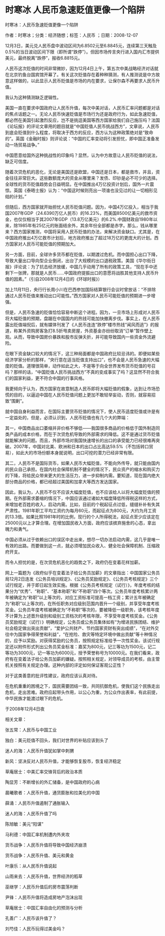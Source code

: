 # 时寒冰  人民币急速贬值更像一个陷阱  
  
时寒冰：人民币急速贬值更像一个陷阱  
作者：时寒冰；分类：经济随想；标签：人民币 ；日期：2008-12-07  
12月3日，美元兑人民币盘中波动区间为6.8502元至6.8845元，连续第三天触及0.5%的当日波动区间下限（即所谓“跌停”）。但因市场传言央行进入国内汇市提供美元，最终脱离“跌停”，报收6.8815元。  
人民币这次贬值的时间非常微妙，因为12月4日上午，第五次中美战略经济对话就在北京钓鱼台国宾馆开幕了。有关这次贬值存在着种种猜测，有人推测说是中方故意这样做的，以此显示人民币贬值是市场的内在要求，让保尔森不再要求人民币升值。  
我认为这种猜测缺乏逻辑性。  
美国一直在要求中国政府让人民币升值，每次中美对话，人民币汇率问题都是对话的焦点话题之一。无论人民币快速贬值是市场行为还是政府行为，如此急速贬值，都必然在美国引起激烈反应，岂不是挑逗美国等西方国家给我们自己施压吗？法国《论坛报》的评论文章用的题目就是“中国贬值人民币挑战西方”，文章说，人民币到底会贬值到什么程度，将取决于西方的反应，西方认为这种政策绝对是“致命的”。英国《金融时报》则评论说：“中国的汇率变动将引发担忧，即中国正准备发动一场贸易战争。”  
中国愿意给国外这种挑战性的印象吗？显然，认为中方故意让人民币贬值的说法，缺乏可信度。  
随着次贷危机的恶化，无论是美国还是欧盟，中国还是日本，都是救市，并且，资金往往非常巨大。这些数额庞大的资金从哪里来？发债、印钞是必不可少的选择。全球性的货币贬值趋势会日益明显。在中国推出4万亿投资计划后，国外一片震惊。英国《泰晤士报》认为：“中国这时候则亮出一项谁也没见过的让一切相形见绌的计划。”  
但随后，西方国家就开始担忧人民币贬值问题。因为，中国4万亿投入，相当于我国2007年GDP（24.6390万亿人民币）的16.23%，而美国8500亿美元的救市资金，也仅仅相当于其2007年GDP（13.8万亿美元）的6.2%.中国财政自1980年以来，除1985年有25亿元的账面结余外，其余年份全部都是赤字。那么，钱从哪里来？西方国家推测，中国将采用人民币贬值的办法，来解决资金缺口。尤其是，在中国政府推出4万亿救市计划后，地方政府推出了超过18万亿的更庞大的计划。西方国家对人民币可能贬值的预期加大。  
另一方面，目前，全球许多货币都在贬值，以期渡过危机。而中国担心出口下降，导致大量出口导向型企业倒闭，出台了大规模的出口退税政策。美国《华尔街日报》评论说：为了抗击经济放缓，中国几乎动用了所有的政策工具，“现在手中还剩下一张牌，那就是人民币……中国政府提振出口的意愿将战胜其他支持人民币升值的因素。”（引自2008年12月4日的《环球时报》）  
加上11月11日，央行行长周小川在巴西参加国际结算银行会议时曾放话：“不排除通过人民币贬值来推动出口可能性。”西方国家对人民币可能贬值的预期进一步增强。  
但是，人民币急速的贬值恰恰容易中断这个进程。因为，一旦市场上形成对人民币将大幅贬值的预期，盘踞在中国国内的热钱可能加快撤离步伐。事实上，在人民币露出贬值端倪后，就有媒体刊发了《人民币连连“跌停”楼市热钱“闻风而逃”》的报道，称某外资购房客急打8.5折甩卖房屋，外资基金亦纷纷取消“订单”暂作壁上观。从而，导致中国房价暴跌和股市反弹夭折，并可能导致国内一些资金外流避险。  
在眼下资金缺口较大的情况下，这三种局面都是中国政府比较忌讳的。即便如某些经济学家分析的那样，“央行意在适当贬值支持出口”，也不会是人民币急速的大幅度的贬值。道理很简单，动作如此之大，不是等于向全世界发布货币贬值的号召吗？那样的话，“中国贬值人民币挑战西方”不真的变成事实了吗？这显然不符合我们的国家利益，更不符合中国的行事风格。  
我更倾向于认为，西方国家在故意制造人民币即将大幅贬值的假象，达到让市场恐慌的目的，以逼迫中国在人民币贬值问题上更加不敢轻举妄动，否则，就容易招致“围剿”。  
就中国自身利益而言，在国际主要货币贬值的情况下，使人民币适度贬值或许是有一定益处的，但是，必须认识到，人民币贬值也有几个大的弊端：  
其一，中国商品出口萎缩并非价格不够低——我国很多商品的价格低于国外制造同类产品的成本价格，而在于次贷危机导致的外部需求的降低。这不是通过货币贬值就能解决的问题。而且，外部市场对我国快速增长的出口的承受能力已经很难再突破。2007年，中国对北美、欧洲和日本的出口占比高达59.5%（不包括转口贸易），如此大的市场份额本身就说明，出口可挖的潜力已经非常有限。  
其二，人民币不是国际货币，如果人民币大幅贬值，不能向外传导，就只能由国内的民众自己承担。在国内社会保障机制不健全的情况下，民众资产的缩水和购买力的下降，将给民众带来更大的生活压力，进一步抑制内需。要知道，现在国内绝大部分商品的价格，都已经超过美国和加拿大等西方发达国家。  
因此，我认为，人民币不仅不应该大幅度贬值，也不应该给人以将大幅度贬值的预期。在外部需求萎缩的情况下，中国应该通过诸如大幅度降低所得税这样的方式，来增加老百姓的收入，启动内需。比如，目前的个税起征点过低，缝缝补补有失其严肃性。1981年职工平均工资约为每月60元，而起征点为800元，大约为月工资的13.3倍。如果比照1981年时的比例，现行的个人所得税法，起征点至少应该定在25000元以上才算合理。在增加国民收入方面，政府应该摈弃施舍的心态，拿出魄力和勇气。  
中国必须从过于依赖出口的误区中走出来，想尽一切办法启动内需，这几乎是唯一有效的出路。而要做到这一点，就必须增加民众收入、健全社会保障机制、压缩政府开支。  
而令人担忧的是，在次贷危机恶化的趋势之下，政府仍在变着花样加薪。  
网上一篇题为《政府似乎在变着法子给公务员加薪》的文章指出：中国国家公务员局12月2日连发《公务员培训规定》、《公务员奖励规定》、《公务员考核规定》三个试行规定，并于即日起生效实施。根据《公务员考核规定（试行）》，年度考核的结果分为“优秀”、“称职”、“基本称职”和“不称职”四个等次。公务员年度考核累计两年被确定为“称职”以上等次的，对应工资标准可提高一档工资；累计五年被确定为“称职”以上等次的，在所任职务对应级别范围内晋升一个级别，并享受年度考核奖金。公务员年度考核被确定为“不称职”等次的，要被降低一级职务，该考核年度不计算为上述晋升级别和级别工资档次的考核年限，不享受年度考核奖金。《公务员奖励规定（试行）》明确规定，公务员或公务员集体如有“为增进民族团结、维护社会稳定做出突出贡献”，“爱护公共财产、节约国家资财有突出成绩”，“在对外交往中为国家争得荣誉和利益”，“在抢险、救灾等特定环境中做出贡献”等十种情况的，应予以奖励。对获得奖励的公务员，按照规定标准给予一次性奖金。该试行规定还以附件形式列出公务员奖金标准：嘉奖为800元，记三等功为1500元，记二等功为3000元，记一等功为6000元，授予荣誉称号为10000元。在我们看来，政府有在变着法子给公务员加薪的嫌疑。按照相关规定，对领导成员的考核，由主管机关按照有关规定办理。这种内部的评定如何保证客观公正性？  
对于这类善意的批评性建议，政府应该认真对待。  
在危机重重的困境之下，国民需要团结一致，共同抗御危机，使我们这个民族走出危机，走出苦难。政府应起带头作用，以公心为重，为公众作出表率，有此前提，中华民族才能渡过眼下的危机。  
于2008年12月4日夜  
  
相关文章：  
张五常：人民币与中国工业  
独白：美元贬值不回头，我们对世界的补贴应该到头了  
迷人的海：人民币升值犹如掌中刺猬  
新风：坚决反对人民币升值，才能够恢复股市，恢复经济稳定  
草庵居士：中美汇率交锋背后的政治本质  
陶显芳：不断增长的外汇储备，是中国政府的心病  
晨曦歌者：人民币升值，通货膨胀和拉美化的中国  
薛涌：人民币升值遏制了通胀输入  
迷人的海：人民币升值了吗  
陈旭敏：美元“阳谋”  
马利德：中国汇率机制遭内外夹攻  
货币战争：人民币升值将导致中国经济崩溃  
货币战争：人民币升值、美元和黄金  
叶康乐：从人民币升值说起  
山雨来去：人民币升值，世界经济的稻草  
巫继学：人民币升值后的房市震荡判断  
尹锋：人民币升值将造成房地产泡沫出现  
草庵居士：中国汇率自由化的预测与分析  
孔善广：人民币该升值了？  
刘芍佳：人民币玩得过美金吗？